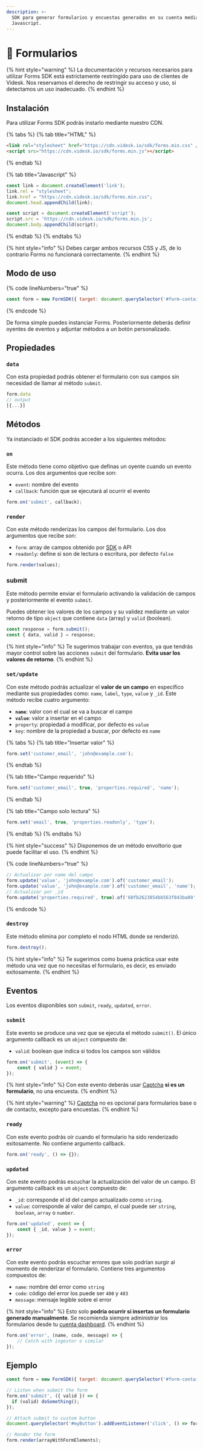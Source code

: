 ```yaml
---
description: >-
  SDK para generar formularios y encuestas generados en su cuenta mediante
  Javascript.
---
```


# 📄 Formularios

{% hint style="warning" %}
La documentación y recursos necesarios para utilizar Forms SDK está estrictamente restringido para uso de clientes de Videsk. Nos reservamos el derecho de restringir su acceso y uso, si detectamos un uso inadecuado.
{% endhint %}

## Instalación

Para utilizar Forms SDK podrás instarlo mediante nuestro CDN.

{% tabs %}
{% tab title="HTML" %}
```html
<link rel="stylesheet" href="https://cdn.videsk.io/sdk/forms.min.css" />
<script src="https://cdn.videsk.io/sdk/forms.min.js"></script>
```
{% endtab %}

{% tab title="Javascript" %}
```javascript
const link = document.createElement('link');
link.rel = "stylesheet";
link.href = "https://cdn.videsk.io/sdk/forms.min.css";
document.head.appendChild(link);

const script = document.createElement('script');
script.src = 'https://cdn.videsk.io/sdk/forms.min.js';
document.body.appendChild(script);
```
{% endtab %}
{% endtabs %}

{% hint style="info" %}
Debes cargar ambos recursos CSS y JS, de lo contrario Forms no funcionará correctamente.
{% endhint %}

## Modo de uso

{% code lineNumbers="true" %}
```javascript
const form = new FormSDK({ target: document.querySelector('#form-container') });
```
{% endcode %}

De forma simple puedes instanciar Forms. Posteriormente deberás definir oyentes de eventos y adjuntar métodos a un botón personalizado.

## Propiedades

### `data`

Con esta propiedad podrás obtener el formulario con sus campos sin necesidad de llamar al método `submit`.

```javascript
form.data
// output
[{...}]
```

## Métodos

Ya instanciado el SDK podrás acceder a los siguientes métodos:

### `on`

Este método tiene como objetivo que definas un oyente cuando un evento ocurra. Los dos argumentos que recibe son:

* `event`: nombre del evento
* `callback`: función que se ejecutará al ocurrir el evento

```javascript
form.on('submit', callback);
```

### `render`

Con este método renderizas los campos del formulario. Los dos argumentos que recibe son:

* `form`: array de campos obtenido por [SDK](phone/#obtener-formulario) o API
* `readonly`: define si son de lectura o escritura, por defecto `false`

```javascript
form.render(values);
```

### submit

Este método permite enviar el formulario activando la validación de campos y posteriormente el evento `submit`.

Puedes obtener los valores de los campos y su validez mediante un valor retorno de tipo `object` que contiene `data` (array) y `valid` (boolean).

```javascript
const response = form.submit();
const { data, valid } = response;
```

{% hint style="info" %}
Te sugerimos trabajar con eventos, ya que tendrás mayor control sobre las acciones `submit` del formulario. **Evita usar los valores de retorno**.
{% endhint %}

### `set/update`

Con este método podrás actualizar el **valor de un campo** en específico mediante sus propiedades como: `name`, `label`, `type`, `value` y `_id`. Este método recibe cuatro argumento:

* **`name`**: valor con el cual se va a buscar el campo
* **`value`**: valor a insertar en el campo
* `property`: propiedad a modificar, por defecto es `value`
* `key`: nombre de la propiedad a buscar, por defecto es `name`

{% tabs %}
{% tab title="Insertar valor" %}
```javascript
form.set('customer_email', 'john@example.com');
```
{% endtab %}

{% tab title="Campo requerido" %}
```javascript
form.set('customer_email', true, 'properties.required', 'name');
```
{% endtab %}

{% tab title="Campo solo lectura" %}
```javascript
form.set('email', true, 'properties.readonly', 'type');
```
{% endtab %}
{% endtabs %}

{% hint style="success" %}
Disponemos de un método envoltorio que puede facilitar el uso.
{% endhint %}

{% code lineNumbers="true" %}
```javascript
// Actualizar por name del campo
form.update('value', 'john@example.com').of('customer_email');
form.update('value', 'john@example.com').of('customer_email', 'name');
// Actualizar por _id
form.update('properties.required', true).of('60fb2623854bb563f843ba09', '_id');
```
{% endcode %}

### `destroy`

Este método elimina por completo el nodo HTML donde se renderizó.

```javascript
form.destroy();
```

{% hint style="info" %}
Te sugerimos como buena práctica usar este método una vez que no necesitas el formulario, es decir, es enviado exitosamente.
{% endhint %}

## Eventos

Los eventos disponibles son `submit`, `ready`, `updated`, `error`.

### `submit`

Este evento se produce una vez que se ejecuta el método `submit()`. El único argumento callback es un `object` compuesto de:

* `valid`: boolean que indica si todos los campos son válidos

```javascript
form.on('submit', (event) => {
    const { valid } = event;
});
```

{% hint style="info" %}
Con este evento deberás usar [Captcha](captcha.md) **si es un formulario**, no una encuesta.
{% endhint %}

{% hint style="warning" %}
[Captcha](captcha.md) no es opcional para formularios base o de contacto, excepto para encuestas.
{% endhint %}

### `ready`

Con este evento podrás oír cuando el formulario ha sido renderizado exitosamente. No contiene argumento callback.

```javascript
form.on('ready', () => {});
```

### `updated`

Con este evento podrás escuchar la actualización del valor de un campo. El argumento callback es un `object` compuesto de:

* `_id`: corresponde el id del campo actualizado como `string`.
* `value`: corresponde al valor del campo, el cual puede ser `string`, `boolean`, `array` o `number`.

```javascript
form.on('updated', event => {
    const { _id, value } = event;
});
```

### `error`

Con este evento podrás escuchar errores que solo podrían surgir al momento de renderizar el formulario. Contiene tres argumentos compuestos de:

* `name`: nombre del error como `string`
* `code`: código del error los puede ser `400` y `403`
* `message`: mensaje legible sobre el error

{% hint style="info" %}
Esto solo **podría ocurrir si insertas un formulario generado manualmente**. Se recomienda siempre administrar los formularios desde tu [cuenta dashboard](https://app.videsk.io/forms).
{% endhint %}

```javascript
form.on('error', (name, code, message) => {
    // Catch with ingestor o similar
});
```

## Ejemplo

```javascript
const form = new FormSDK({ target: document.querySelector('#form-container') });

// Listen when submit the form
form.on('submit', ({ valid }) => {
  if (valid) doSomething();
});

// Attach submit to custom button
document.querySelector('#myButton').addEventListener('click', () => form.submit());

// Render the form
form.render(arrayWithFormElements);
```
